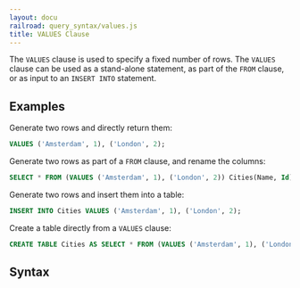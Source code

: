 ```yaml
---
layout: docu
railroad: query_syntax/values.js
title: VALUES Clause
---
```


The `VALUES` clause is used to specify a fixed number of rows. The `VALUES` clause can be used as a stand-alone statement, as part of the `FROM` clause, or as input to an `INSERT INTO` statement.

## Examples

Generate two rows and directly return them:

```sql
VALUES ('Amsterdam', 1), ('London', 2);
```

Generate two rows as part of a `FROM` clause, and rename the columns:

```sql
SELECT * FROM (VALUES ('Amsterdam', 1), ('London', 2)) Cities(Name, Id);
```

Generate two rows and insert them into a table:

```sql
INSERT INTO Cities VALUES ('Amsterdam', 1), ('London', 2);
```

Create a table directly from a `VALUES` clause:

```sql
CREATE TABLE Cities AS SELECT * FROM (VALUES ('Amsterdam', 1), ('London', 2)) Cities(Name, Id);
```

## Syntax

<div id="rrdiagram"></div>